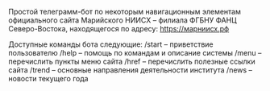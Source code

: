 Простой телеграмм-бот по некоторым навигационным элементам официального сайта Марийского НИИСХ – филиала ФГБНУ ФАНЦ Северо-Востока, находящегося по адресу: https://марниисх.рф

Доступные команды бота следующие: /start – приветствие пользователю /help – помощь по командам и описание системы /menu – перечислить пункты меню сайта /href – перечислить полезные ссылки сайта /trend – основные направления деятельности института /news – новости текущего года
